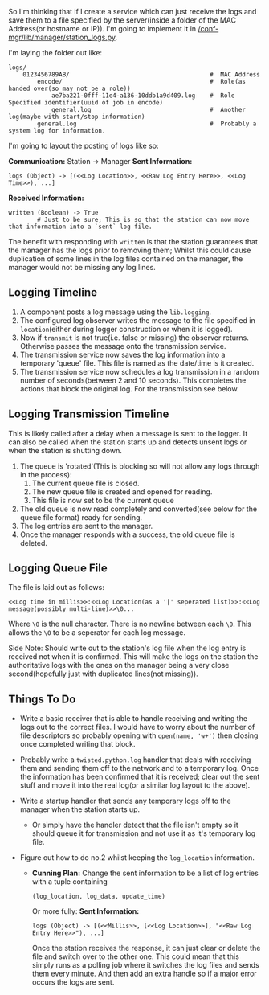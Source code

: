 So I'm thinking that if I create a service which can just receive the logs and save them to a file specified by the server(inside a folder of the MAC Address(or hostname or IP)).
I'm going to implement it in [/conf-mgr/lib/manager/station_logs.py](https://github.com/leesdolphin/eventstreamr/blob/master/conf-mgr/lib/manager/station_logs.py).

I'm laying the folder out like:

    logs/
        0123456789AB/                                       #  MAC Address
            encode/                                         #  Role(as handed over(so may not be a role))
                ae7ba221-0fff-11e4-a136-10ddb1a9d409.log    #  Role Specified identifier(uuid of job in encode)
                general.log                                 #  Another log(maybe with start/stop information)
            general.log                                     #  Probably a system log for information.

I'm going to layout the posting of logs like so:

**Communication:** Station -> Manager
**Sent Information:**


    logs (Object) -> [(<<Log Location>>, <<Raw Log Entry Here>>, <<Log Time>>), ...]


**Received Information:**

    written (Boolean) -> True
            # Just to be sure; This is so that the station can now move that information into a `sent` log file.

The benefit with responding with `written` is that the station guarantees that the manager has the logs prior to removing them; Whilst this could cause duplication of some lines in the log files contained on the manager, the manager would not be missing any log lines.

Logging Timeline
----------------

 1. A component posts a log message using the `lib.logging`.
 2. The configured log observer writes the message to the file specified in `location`(either during logger construction or when it is logged).
 3. Now if `transmit` is not true(i.e. false or missing) the observer returns. Otherwise passes the message onto the transmission service.
 4. The transmission service now saves the log information into a temporary 'queue' file. This file is named as the date/time is it created.
 5. The transmission service now schedules a log transmission in a random number of seconds(between 2 and 10 seconds). This completes the actions that block the original log. For the transmission see below.

Logging Transmission Timeline
-----------------------------

This is likely called after a delay when a message is sent to the logger. It can also be called when the station starts up and detects unsent logs or when the station is shutting down.

 1. The queue is 'rotated'(This is blocking so will not allow any logs through in the process):
    1. The current queue file is closed.
    2. The new queue file is created and opened for reading.
    3. This file is now set to be the current queue
 2. The old queue is now read completely and converted(see below for the queue file format) ready for sending.
 3. The log entries are sent to the manager.
 4. Once the manager responds with a success, the old queue file is deleted.

Logging Queue File
------------------

The file is laid out as follows:
```
<<Log time in millis>>:<<Log Location(as a '|' seperated list)>>:<<Log message(possibly multi-line)>>\0...
```
Where `\0` is the null character. There is no newline between each `\0`. This allows the `\0` to be a seperator for each log message.






Side Note: Should write out to the station's log file when the log entry is received not when it is confirmed. This will make the logs on the station the authoritative logs with the ones on the manager being a very close second(hopefully just with duplicated lines(not missing)).

Things To Do
------------

 - Write a basic receiver that is able to handle receiving and writing the logs out to the correct files. I would have to worry about the number of file descriptors so probably opening with `open(name, 'w+')` then closing once completed writing that block.

 - Probably write a `twisted.python.log` handler that deals with receiving them and sending them off to the network and to a temporary log. Once the information has been confirmed that it is received; clear out the sent stuff and move it into the real log(or a similar log layout to the above).

 - Write a startup handler that sends any temporary logs off to the manager when the station starts up.
    - Or simply have the handler detect that the file isn't empty so it should queue it for transmission and not use it as it's temporary log file.

 - Figure out how to do no.2 whilst keeping the `log_location` information.

    - **Cunning Plan:** Change the sent information to be a list of log entries with a tuple containing

      ```
      (log_location, log_data, update_time)
      ```

      Or more fully:
      **Sent Information:**

      ```
      logs (Object) -> [(<<Millis>>, [<<Log Location>>], "<<Raw Log Entry Here>>"), ...]
      ```

      Once the station receives the response, it can just clear or delete the file and switch over to the other one. This could mean that this simply runs as a polling job where it switches the log files and sends them every minute. And then add an extra handle so if a major error occurs the logs are sent.
